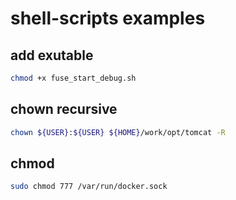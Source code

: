 
shell-scripts examples
=====

add exutable
-----
```sh
chmod +x fuse_start_debug.sh
```

chown recursive
-----
```sh
chown ${USER}:${USER} ${HOME}/work/opt/tomcat -R
```

chmod
-----
```sh
sudo chmod 777 /var/run/docker.sock
```


